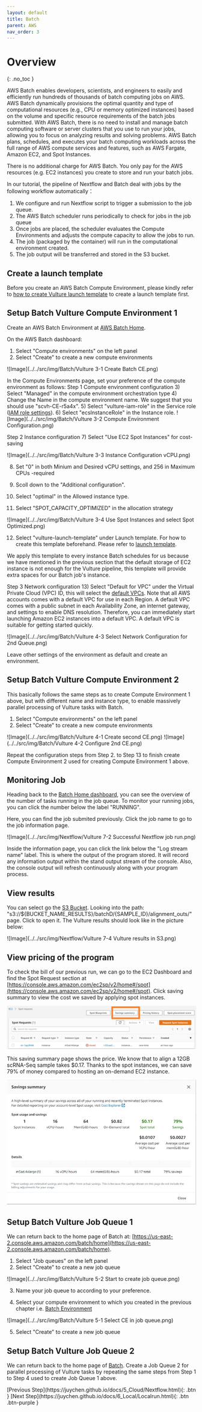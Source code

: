 ```yaml
---
layout: default
title: Batch
parent: AWS
nav_order: 3
---
```


# Overview
{: .no_toc }

AWS Batch enables developers, scientists, and engineers to easily and efficiently run hundreds of thousands of batch computing jobs on AWS. AWS Batch dynamically provisions the optimal quantity and type of computational resources (e.g., CPU or memory optimized instances) based on the volume and specific resource requirements of the batch jobs submitted. With AWS Batch, there is no need to install and manage batch computing software or server clusters that you use to run your jobs, allowing you to focus on analyzing results and solving problems. AWS Batch plans, schedules, and executes your batch computing workloads across the full range of AWS compute services and features, such as AWS Fargate, Amazon EC2, and Spot Instances.

There is no additional charge for AWS Batch. You only pay for the AWS resources (e.g. EC2 instances) you create to store and run your batch jobs.

In our tutorial, the pipeline of Nextflow and Batch deal with jobs by the following workflow automatically：

1. We configure and run Nextflow script to trigger a submission to the job queue.
2. The AWS Batch scheduler runs periodically to check for jobs in the job queue
3. Once jobs are placed, the scheduler evaluates the Compute Environments and adjusts the compute capacity to allow the jobs to run.
4. The job (packaged by the container) will run in the computational environment created.
5. The job output will be transferred and stored in the S3 bucket.

## Create a launch template 
Before you create an AWS Batch Compute Environment, please kindly refer to [how to create Vulture launch template](https://juychen.github.io/docs/6_Cloud/RunVulture.html) to create a launch template first.

## Setup Batch Vulture Compute Environment 1

Create an AWS Batch Environment at [AWS Batch Home](https://console.aws.amazon.com/batch/home).

On the AWS Batch dashboard:
1) Select "Compute environments" on the left panel
2) Select "Create" to create a new compute environments

![Image](../../src/img/Batch/Vulture 3-1 Create Batch CE.png)

In the Compute Environments page, set your preference of the compute environment as follows:
Step 1 Compute environment configuration
3) Select "Managed" in the compute environment orchestration type
4) Change the Name in the compute environment name. We suggest that you should use "scvh-CE-r5a4x".
5) Select "vulture-iam-role" in the Service role ([IAM role settings](https://juychen.github.io/docs/2_Setup/SetupIAM.html)). 
6) Select "ecsInstanceRole" in the Instance role. 
![Image](../../src/img/Batch/Vulture 3-2 Compute Environment Configuration.png)

Step 2 Instance configuration
7) Select "Use EC2 Spot Instances" for cost-saving

![Image](../../src/img/Batch/Vulture 3-3 Instance Configuration vCPU.png)

8) Set "0" in both Minium and Desired vCPU settings, and 256 in Maximum CPUs -required
9) Scoll down to the "Additional configuration".

10) Select "optimal" in the Allowed instance type.
11) Select "SPOT_CAPACITY_OPTIMIZED" in the allocation strategy

![Image](../../src/img/Batch/Vulture 3-4 Use Spot Instances and select Spot Optimized.png)

12) Select "vulture-launch-template" under Launch template. For how to create this template beforehand. Please refer to [launch template](https://juychen.github.io/docs/10_Supplementary/Launchtemp.html). 

We apply this template to every instance Batch schedules for us because we have mentioned in the previous section that the default  storage of EC2 instance is not enough for the Vulture pipeline, this template will provide extra spaces for our Batch job's instance. 

Step 3 Network configuration
13) Select "Default for VPC" under the Virtual Private Cloud (VPC) ID, this will select the [default VPCs](https://docs.aws.amazon.com/vpc/latest/userguide/default-vpc.html). Note that all AWS accounts comes with a default VPC for use in each Region. A default VPC comes with a public subnet in each Availability Zone, an internet gateway, and settings to enable DNS resolution. Therefore, you can immediately start launching Amazon EC2 instances into a default VPC. A default VPC is suitable for getting started quickly.

![Image](../../src/img/Batch/Vulture 4-3 Select Network Configuration for 2nd Queue.png)

Leave other settings of the environment as default and create an environment.

## Setup Batch Vulture Compute Environment 2 

This basically follows the same steps as to create Compute Environment 1 above, but with different name and instance type, to enable massively parallel processing of Vulture tasks with Batch.

1) Select "Compute environments" on the left panel
2) Select "Create" to create a new compute environments

![Image](../../src/img/Batch/Vulture 4-1 Create second CE.png)
![Image](../../src/img/Batch/Vulture 4-2 Configure 2nd CE.png)

Repeat the configuration steps from Step 2. to Step 13 to finish create Compute Environment 2 used for creating Compute Environment 1 above.

## Monitoring Job

Heading back to the [Batch Home dashboard](https://console.aws.amazon.com/batch/home#dashboard), you can see the overview of the number of tasks running in the job queue. To monitor your running jobs, you can click the number below the label "RUNNING".

Here, you can find the job submited previously. Click the job name to go to the job information page.

![Image](../../src/img/Nextflow/Vulture 7-2 Successful Nextflow job run.png)

Inside the information page, you can click the link below the "Log stream name" label. This is where the output of the program stored. It will record any information output within the stand output stream of the console. Also, the console output will refresh continuously along with your program process.


## View results
You can select go the [S3 Bucket](https://s3.console.aws.amazon.com/s3/home). Looking into the path: "s3://${BUCKET_NAME_RESULTS}/batchD/{SAMPLE_ID}/alignment_outs/" page. Click to open it. The Vulture results should look like in the picture below: 

![Image](../../src/img/Nextflow/Vulture 7-4 Vulture results in S3.png)


## View pricing of the program

To check the bill of our previous run, we can go to the EC2 Dashboard and find the Spot Request section at [https://console.aws.amazon.com/ec2sp/v2/home#/spot](https://console.aws.amazon.com/ec2sp/v2/home#/spot). Click saving summary to view the cost we saved by applying spot instances.

![Image](../../src/img/Batch/Batch-price1.jpg)

This saving summary page shows the price. We know that to align a 12GB scRNA-Seq sample takes $0.17. Thanks to the spot instances, we can save 79% of money compared to hosting an on-demand EC2 instance.

![Image](../../src/img/Batch/Batch-price2.jpg)

## Setup Batch Vulture Job Queue 1

We can return back to the home page of Batch at: [https://us-east-2.console.aws.amazon.com/batch/home](https://us-east-2.console.aws.amazon.com/batch/home).

1) Select "Job queues" on the left panel
2) Select "Create" to create a new job queue

![Image](../../src/img/Batch/Vulture 5-2 Start to create job queue.png)

3) Name your job queue to according to your preference.

4) Select your compute environment to which you created in the previous chapter i.e. [Batch Environment](https://juychen.github.io/docs/4_Batch/BatchEnvironment.html)

![Image](../../src/img/Batch/Vulture 5-1 Select CE in job queue.png)

5) Select "Create" to create a new job queue

## Setup Batch Vulture Job Queue 2

We can return back to the home page of [Batch](https://us-east-2.console.aws.amazon.com/batch/home). Create a Job Queue 2 for parallel processing of Vulture tasks by repeating the same steps from Step 1 to Step 4 used to create Job Queue 1 above.



<div class="code-example" markdown="1">
[Previous Step](https://juychen.github.io/docs/5_Cloud/Nextflow.html){: .btn }
[Next Step](https://juychen.github.io/docs/6_Local/Localrun.html){: .btn .btn-purple }
</div>